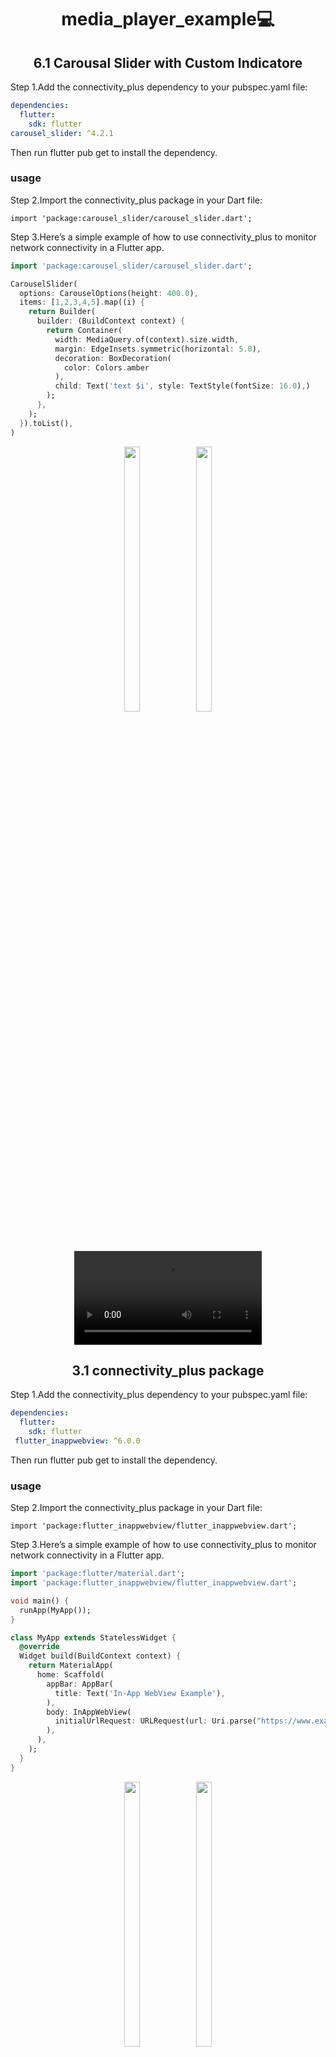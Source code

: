 
<h1 align="center"> media_player_example💻</h1>

<h2 align="center">6.1 Carousal Slider with Custom Indicatore</h2>

Step 1.Add the connectivity_plus dependency to your pubspec.yaml file:

```yaml
dependencies:
  flutter:
    sdk: flutter
carousel_slider: ^4.2.1
```
Then run flutter pub get to install the dependency.

### usage

Step 2.Import the connectivity_plus package in your Dart file:
```
import 'package:carousel_slider/carousel_slider.dart';
```

Step 3.Here’s a simple example of how to use connectivity_plus to monitor network connectivity in a Flutter app.

```dart
import 'package:carousel_slider/carousel_slider.dart';

CarouselSlider(
  options: CarouselOptions(height: 400.0),
  items: [1,2,3,4,5].map((i) {
    return Builder(
      builder: (BuildContext context) {
        return Container(
          width: MediaQuery.of(context).size.width,
          margin: EdgeInsets.symmetric(horizontal: 5.0),
          decoration: BoxDecoration(
            color: Colors.amber
          ),
          child: Text('text $i', style: TextStyle(fontSize: 16.0),)
        );
      },
    );
  }).toList(),
)
```
<div align="center">
     <img src="https://github.com/Dipalig971/advflutterch3/assets/143181151/98951421-18cc-48c8-8538-3ae484835fc3" width=22% height=33%>
  <img src="https://github.com/Dipalig971/advflutterch3/assets/143181151/05508523-8ed2-4c5d-a101-7c63bd351110" width=22% height=33%>
  <video src = 'https://github.com/Dipalig971/advflutterch3/assets/143181151/d5b9c8a2-d915-421b-8f89-78e3b78da18f'>
 </div>



<h2 align="center">3.1 connectivity_plus package</h2>

Step 1.Add the connectivity_plus dependency to your pubspec.yaml file:

```yaml
dependencies:
  flutter:
    sdk: flutter
 flutter_inappwebview: ^6.0.0
```
Then run flutter pub get to install the dependency.

### usage

Step 2.Import the connectivity_plus package in your Dart file:
```
import 'package:flutter_inappwebview/flutter_inappwebview.dart';
```

Step 3.Here’s a simple example of how to use connectivity_plus to monitor network connectivity in a Flutter app.

```dart
import 'package:flutter/material.dart';
import 'package:flutter_inappwebview/flutter_inappwebview.dart';

void main() {
  runApp(MyApp());
}

class MyApp extends StatelessWidget {
  @override
  Widget build(BuildContext context) {
    return MaterialApp(
      home: Scaffold(
        appBar: AppBar(
          title: Text('In-App WebView Example'),
        ),
        body: InAppWebView(
          initialUrlRequest: URLRequest(url: Uri.parse("https://www.example.com")),
        ),
      ),
    );
  }
}

```
<div align="center">
     <img src="https://github.com/Dipalig971/advflutterch3/assets/143181151/7e094015-c736-420a-8d99-3be211236843" width=22% height=33%>
  <img src="https://github.com/Dipalig971/advflutterch3/assets/143181151/68c05bc2-7d29-4b99-af0d-637243176ea9" width=22% height=33%>
  <video src = 'https://github.com/Dipalig971/advflutterch3/assets/143181151/8a46b30f-b3bc-4d14-bea0-1c5fe452f6ef'>
 </div>

